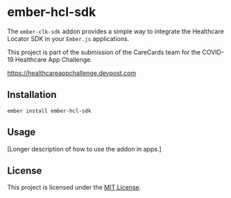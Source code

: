 ember-hcl-sdk
==============================================================================

The `ember-clk-sdk` addon provides a simple way to integrate the Healthcare
Locator SDK in your `Ember.js` applications.

This project is part of the submission of the CareCards team for the COVID-19
Healthcare App Challenge.

https://healthcareappchallenge.devpost.com

Installation
------------------------------------------------------------------------------

```
ember install ember-hcl-sdk
```


Usage
------------------------------------------------------------------------------

[Longer description of how to use the addon in apps.]

License
------------------------------------------------------------------------------

This project is licensed under the [MIT License](LICENSE.md).

